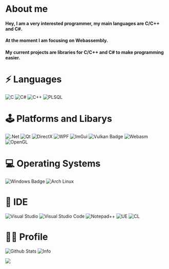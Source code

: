 # About me
#### Hey, I am a very interested programmer, my main languages are C/C++ and C#.
#### At the moment I am focusing on Webassembly.
#### My current projects are libraries for C/C++ and C# to make programming easier.

# ⚡ Languages

![C](https://img.shields.io/badge/c-%2300599C.svg?style=for-the-badge&logo=c&logoColor=white)
![C#](https://img.shields.io/badge/c%23-%23239120.svg?style=for-the-badge&logo=c-sharp&logoColor=white)
![C++](https://img.shields.io/badge/c++-%2300599C.svg?style=for-the-badge&logo=c%2B%2B&logoColor=white)
![PLSQL](https://img.shields.io/badge/PLSQL-F80000?style=for-the-badge&logo=oracle&logoColor=black)
# 🕹️ Platforms and Libarys

![.Net](https://img.shields.io/badge/.NET-5C2D91?style=for-the-badge&logo=.net&logoColor=white)
![Qt](https://img.shields.io/badge/Qt-%23217346.svg?style=for-the-badge&logo=Qt&logoColor=white)
![DirectX](https://img.shields.io/badge/-DirectX-gray?style=for-the-badge)
![WPF](https://img.shields.io/badge/-WPF-0078D6?logo=windows&style=for-the-badge)
![ImGui](https://img.shields.io/badge/-ImGui-blue?style=for-the-badge&logo=ImGui&logoColor=white)
![Vulkan Badge](https://img.shields.io/badge/-Vulkan-AC162C?style=for-the-badge&logo=vulkan)
![Webasm](https://img.shields.io/badge/WebAssembly-654FF0?style=for-the-badge&logo=WebAssembly&logoColor=white)
![OpenGL](https://img.shields.io/badge/OpenGL-FFFFFF?style=for-the-badge&logo=opengl)

# 💻 Operating Systems

![Windows Badge](https://img.shields.io/badge/-Windows-0078D6?logo=windows&style=for-the-badge)
![Arch Linux](https://img.shields.io/badge/Arch_Linux-1793D1?style=for-the-badge&logo=arch-linux&logoColor=white)

# 📄 IDE
![Visual Studio](https://img.shields.io/badge/Visual_Studio-5C2D91?style=for-the-badge&logo=visual%20studio&logoColor=white)
![Visual Studio Code](https://img.shields.io/badge/Visual_Studio_Code-0078D4?style=for-the-badge&logo=visual%20studio%20code&logoColor=white)
![Notepad++](https://img.shields.io/badge/Notepad++-90E59A.svg?style=for-the-badge&logo=notepad%2B%2B&logoColor=black)
![UE](https://img.shields.io/badge/-Unreal%20Engine-313131?style=for-the-badge&logo=unreal-engine&logoColor=white)
![CL](https://img.shields.io/badge/CLion-000000?style=for-the-badge&logo=clion&logoColor=white)


# 👨‍💻 Profile
![Github Stats](https://github-readme-stats.vercel.app/api?username=argon-projects&show_icons=true&theme=tokyonight)
![Info](https://github-readme-streak-stats.herokuapp.com/?user=argon-projects&theme=tokyonight)

![](https://komarev.com/ghpvc/?username=argon-projects&color=50CF7E&style=flat-square)
<!---
![Top Langs](https://github-readme-stats.vercel.app/api/top-langs/?username=argon-projects&theme=tokyonight&show_icons=true)
--->

